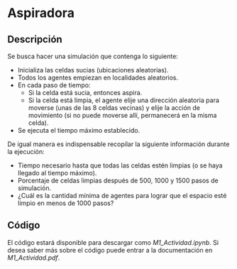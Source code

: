 # Aspiradora

## Descripción
Se busca hacer una simulación que contenga lo siguiente:
- Inicializa las celdas sucias (ubicaciones aleatorias).
- Todos los agentes empiezan en localidades aleatorios.
- En cada paso de tiempo:
  - Si la celda está sucia, entonces aspira.
  - Si la celda está limpia, el agente elije una dirección aleatoria para moverse (unas de las 8 celdas vecinas) y elije la acción de movimiento (si no puede moverse allí, permanecerá en la misma celda).
- Se ejecuta el tiempo máximo establecido.

De igual manera es indispensable recopilar la siguiente información durante la ejecución:
- Tiempo necesario hasta que todas las celdas estén limpias (o se haya llegado al tiempo máximo).
- Porcentaje de celdas limpias después de 500, 1000 y 1500 pasos de simulación.
- ¿Cuál es la cantidad mínima de agentes para lograr que el espacio esté limpio en menos de 1000 pasos?


## Código
El código estará disponible para descargar como _M1_Actividad.ipynb_. Si desea saber más sobre el código puede entrar a la documentación en _M1_Actividad.pdf_. 
